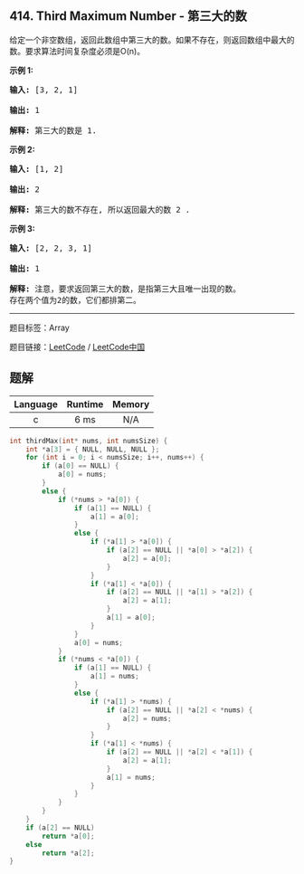 ## 414. Third Maximum Number - 第三大的数

<!--If you want to use the English description, use `question.content` instead-->

<p>给定一个非空数组，返回此数组中第三大的数。如果不存在，则返回数组中最大的数。要求算法时间复杂度必须是O(n)。</p>

<p><strong>示例 1:</strong></p>

<pre>
<strong>输入:</strong> [3, 2, 1]

<strong>输出:</strong> 1

<strong>解释:</strong> 第三大的数是 1.
</pre>

<p><strong>示例 2:</strong></p>

<pre>
<strong>输入:</strong> [1, 2]

<strong>输出:</strong> 2

<strong>解释:</strong> 第三大的数不存在, 所以返回最大的数 2 .
</pre>

<p><strong>示例 3:</strong></p>

<pre>
<strong>输入:</strong> [2, 2, 3, 1]

<strong>输出:</strong> 1

<strong>解释:</strong> 注意，要求返回第三大的数，是指第三大且唯一出现的数。
存在两个值为2的数，它们都排第二。
</pre>



-----

题目标签：Array

题目链接：[LeetCode](https://leetcode.com/problems/third-maximum-number/description/)  /  [LeetCode中国](https://leetcode-cn.com/problems/third-maximum-number/description/)

## 题解



| Language | Runtime | Memory |
|:---:|:---:|:---:|
| c  | 6  ms | N/A |

```c
int thirdMax(int* nums, int numsSize) {
    int *a[3] = { NULL, NULL, NULL };
    for (int i = 0; i < numsSize; i++, nums++) {
        if (a[0] == NULL) {
            a[0] = nums;
        }
        else {
            if (*nums > *a[0]) {
                if (a[1] == NULL) {
                    a[1] = a[0];
                }
                else {
                    if (*a[1] > *a[0]) {
                        if (a[2] == NULL || *a[0] > *a[2]) {
                            a[2] = a[0];
                        }
                    }
                    if (*a[1] < *a[0]) {
                        if (a[2] == NULL || *a[1] > *a[2]) {
                            a[2] = a[1];
                        }
                        a[1] = a[0];
                    }
                }
                a[0] = nums;
            }
            if (*nums < *a[0]) {
                if (a[1] == NULL) {
                    a[1] = nums;
                }
                else {
                    if (*a[1] > *nums) {
                        if (a[2] == NULL || *a[2] < *nums) {
                            a[2] = nums;
                        }
                    }
                    if (*a[1] < *nums) {
                        if (a[2] == NULL || *a[2] < *a[1]) {
                            a[2] = a[1];
                        }
                        a[1] = nums;
                    }
                }
            }
        }
    }
    if (a[2] == NULL)
        return *a[0];
    else
        return *a[2];
}
```
